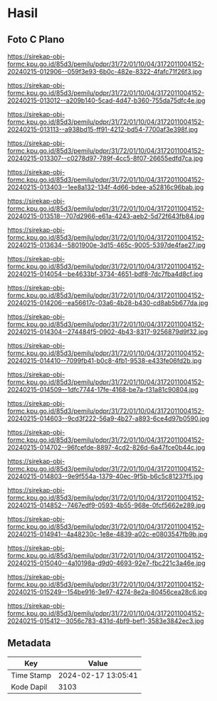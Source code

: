 # Hasil

## Foto C Plano

https://sirekap-obj-formc.kpu.go.id/85d3/pemilu/pdpr/31/72/01/10/04/3172011004152-20240215-012906--059f3e93-6b0c-482e-8322-4fafc71f26f3.jpg

https://sirekap-obj-formc.kpu.go.id/85d3/pemilu/pdpr/31/72/01/10/04/3172011004152-20240215-013012--a209b140-5cad-4d47-b360-755da75dfc4e.jpg

https://sirekap-obj-formc.kpu.go.id/85d3/pemilu/pdpr/31/72/01/10/04/3172011004152-20240215-013113--a938bd15-ff91-4212-bd54-7700af3e398f.jpg

https://sirekap-obj-formc.kpu.go.id/85d3/pemilu/pdpr/31/72/01/10/04/3172011004152-20240215-013307--c0278d97-789f-4cc5-8f07-26655edfd7ca.jpg

https://sirekap-obj-formc.kpu.go.id/85d3/pemilu/pdpr/31/72/01/10/04/3172011004152-20240215-013403--1ee8a132-134f-4d66-bdee-a52816c96bab.jpg

https://sirekap-obj-formc.kpu.go.id/85d3/pemilu/pdpr/31/72/01/10/04/3172011004152-20240215-013518--707d2966-e61a-4243-aeb2-5d72f643fb84.jpg

https://sirekap-obj-formc.kpu.go.id/85d3/pemilu/pdpr/31/72/01/10/04/3172011004152-20240215-013634--5801900e-3d15-465c-9005-5397de4fae27.jpg

https://sirekap-obj-formc.kpu.go.id/85d3/pemilu/pdpr/31/72/01/10/04/3172011004152-20240215-014054--be4633bf-3734-4651-bdf8-7dc7fba4d8cf.jpg

https://sirekap-obj-formc.kpu.go.id/85d3/pemilu/pdpr/31/72/01/10/04/3172011004152-20240215-014206--ea56617c-03a6-4b28-b430-cd8ab5b677da.jpg

https://sirekap-obj-formc.kpu.go.id/85d3/pemilu/pdpr/31/72/01/10/04/3172011004152-20240215-014304--274484f5-0902-4b43-8317-9256879d9f32.jpg

https://sirekap-obj-formc.kpu.go.id/85d3/pemilu/pdpr/31/72/01/10/04/3172011004152-20240215-014410--7099fb41-b0c8-4fb1-9538-e433fe06fd2b.jpg

https://sirekap-obj-formc.kpu.go.id/85d3/pemilu/pdpr/31/72/01/10/04/3172011004152-20240215-014509--1dfc7744-17fe-4168-be7a-f31a81c90804.jpg

https://sirekap-obj-formc.kpu.go.id/85d3/pemilu/pdpr/31/72/01/10/04/3172011004152-20240215-014603--9cd3f222-56a9-4b27-a893-6ce4d97b0590.jpg

https://sirekap-obj-formc.kpu.go.id/85d3/pemilu/pdpr/31/72/01/10/04/3172011004152-20240215-014702--96fcefde-8897-4cd2-826d-6a47fce0b44c.jpg

https://sirekap-obj-formc.kpu.go.id/85d3/pemilu/pdpr/31/72/01/10/04/3172011004152-20240215-014803--9e9f554a-1379-40ec-9f5b-b6c5c81237f5.jpg

https://sirekap-obj-formc.kpu.go.id/85d3/pemilu/pdpr/31/72/01/10/04/3172011004152-20240215-014852--7467edf9-0593-4b55-968e-0fcf5662e289.jpg

https://sirekap-obj-formc.kpu.go.id/85d3/pemilu/pdpr/31/72/01/10/04/3172011004152-20240215-014941--4a48230c-1e8e-4839-a02c-e0803547fb9b.jpg

https://sirekap-obj-formc.kpu.go.id/85d3/pemilu/pdpr/31/72/01/10/04/3172011004152-20240215-015040--4a10198a-d9d0-4693-92e7-fbc221c3a46e.jpg

https://sirekap-obj-formc.kpu.go.id/85d3/pemilu/pdpr/31/72/01/10/04/3172011004152-20240215-015249--154be916-3e97-4274-8e2a-80456cea28c6.jpg

https://sirekap-obj-formc.kpu.go.id/85d3/pemilu/pdpr/31/72/01/10/04/3172011004152-20240215-015412--3056c783-431d-4bf9-bef1-3583e3842ec3.jpg


## Metadata

| Key        | Value               |
| ---------- | ------------------- |
| Time Stamp | 2024-02-17 13:05:41 |
| Kode Dapil | 3103                |



